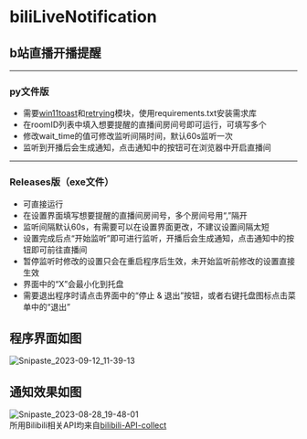 # biliLiveNotification
## b站直播开播提醒  
***
### py文件版  
* 需要[win11toast](https://github.com/GitHub30/win11toast)和[retrying](https://github.com/rholder/retrying)模块，使用requirements.txt安装需求库  
* 在roomID列表中填入想要提醒的直播间房间号即可运行，可填写多个  
* 修改wait_time的值可修改监听间隔时间，默认60s监听一次  
* 监听到开播后会生成通知，点击通知中的按钮可在浏览器中开启直播间  
***
### Releases版（exe文件）  
* 可直接运行  
* 在设置界面填写想要提醒的直播间房间号，多个房间号用“,”隔开  
* 监听间隔默认60s，有需要可以在设置界面更改，不建议设置间隔太短  
* 设置完成后点“开始监听”即可进行监听，开播后会生成通知，点击通知中的按钮即可前往直播间  
* 暂停监听时修改的设置只会在重启程序后生效，未开始监听前修改的设置直接生效  
* 界面中的“X”会最小化到托盘  
* 需要退出程序时请点击界面中的“停止 & 退出”按钮，或者右键托盘图标点击菜单中的“退出”  
## 程序界面如图
![Snipaste_2023-09-12_11-39-13](https://github.com/yunhuanyx/biliLiveNotification/assets/95404593/dfbdb4ef-52e5-4038-845e-32a1ac5fe983)
## 通知效果如图
![Snipaste_2023-08-28_19-48-01](https://github.com/yunhuanyx/biliLiveNotification/assets/95404593/bf7359ac-069b-459a-9b9c-4eec6325e1fb)  
所用Bilibili相关API均来自[bilibili-API-collect](https://github.com/SocialSisterYi/bilibili-API-collect)

